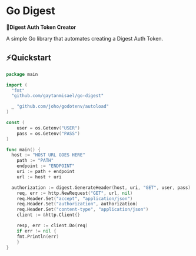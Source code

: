 # Go Digest
**🗼Digest Auth Token Creator**

A simple Go library that automates creating a Digest Auth Token.

## ⚡Quickstart
```go
package main

import (
  "fmt"
  "github.com/gaytanmisael/go-digest"

  _ "github.com/joho/godotenv/autoload"
)

const (
    user = os.Getenv("USER")
    pass = os.Getenv("PASS")
)

func main() {
  host := "HOST URL GOES HERE"
	path := "PATH"
	endpoint := "ENDPOINT"
	uri := path + endpoint
	url := host + uri

  authorization := digest.GenerateHeader(host, uri, "GET", user, pass)
	req, err := http.NewRequest("GET", url, nil)
	req.Header.Set("accept", "application/json")
	req.Header.Set("authorization", authorization)
	req.Header.Set("content-type", "application/json")
	client := &http.Client{}

	resp, err := client.Do(req)
	if err != nil {
    fmt.Println(err)
	}
}
```
